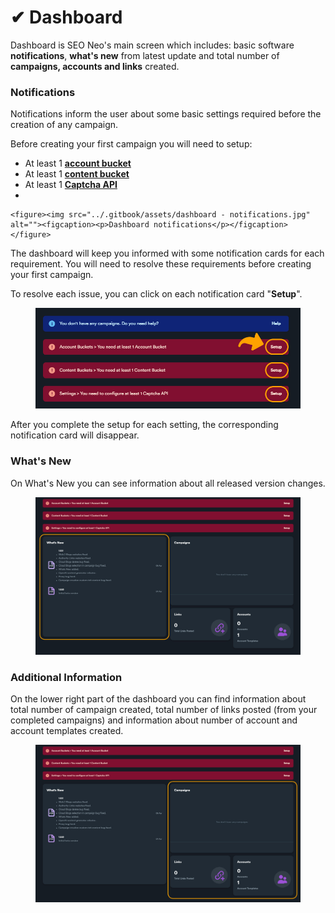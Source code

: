 # ✔ Dashboard

Dashboard is SEO Neo's main screen which includes: basic software **notifications**, **what's new** from latest update and total number of **campaigns, accounts and links** created.

### Notifications

Notifications inform the user about some basic settings required before the creation of any campaign.

Before creating your first campaign you will need to setup:

* At least 1 [**account bucket**](account-buckets/)
* At least 1 [**content bucket**](content-buckets/)
* At least 1 [**Captcha API**](settings/third-party-api.md#captcha)
*

    <figure><img src="../.gitbook/assets/dashboard - notifications.jpg" alt=""><figcaption><p>Dashboard notifications</p></figcaption></figure>

The dashboard will keep you informed with some notification cards for each requirement. You will need to resolve these requirements before creating your first campaign.&#x20;

To resolve each issue, you can click on each notification card "**Setup**".&#x20;

<figure><img src="../.gitbook/assets/dashboard resolve issues.jpg" alt=""><figcaption></figcaption></figure>

After you complete the setup for each setting, the corresponding notification card will disappear.

### What's New

On What's New you can see information about all released version changes.

<figure><img src="../.gitbook/assets/dashboard - whats_new.jpg" alt=""><figcaption></figcaption></figure>

### Additional Information

On the lower right part of the dashboard you can find information about total number of campaign created, total number of links posted (from your completed campaigns) and information about number of account and account templates created.

<figure><img src="../.gitbook/assets/dashboard - statistics.jpg" alt=""><figcaption></figcaption></figure>
